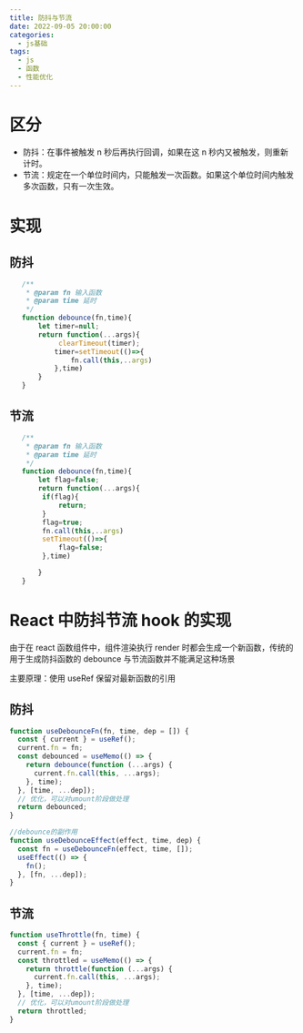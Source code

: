 ```yaml
---
title: 防抖与节流
date: 2022-09-05 20:00:00
categories:
  - js基础
tags:
  - js
  - 函数
  - 性能优化
---
```


# 区分

- 防抖：在事件被触发 n 秒后再执行回调，如果在这 n 秒内又被触发，则重新计时。
- 节流：规定在一个单位时间内，只能触发一次函数。如果这个单位时间内触发多次函数，只有一次生效。

# 实现

## 防抖

```javascript
   /**
    * @param fn 输入函数
    * @param time 延时
    */
   function debounce(fn,time){
       let timer=null;
       return function(...args){
            clearTimeout(timer);
           timer=setTimeout(()=>{
               fn.call(this,..args)
           },time)
       }
   }
```

## 节流

```javascript
   /**
    * @param fn 输入函数
    * @param time 延时
    */
   function debounce(fn,time){
       let flag=false;
       return function(...args){
        if(flag){
            return;
        }
        flag=true;
        fn.call(this,..args)
        setTimeout(()=>{
            flag=false;
        },time)

       }
   }
```

# React 中防抖节流 hook 的实现

由于在 react 函数组件中，组件渲染执行 render 时都会生成一个新函数，传统的用于生成防抖函数的 debounce 与节流函数并不能满足这种场景

主要原理：使用 useRef 保留对最新函数的引用

## 防抖

```js
function useDebounceFn(fn, time, dep = []) {
  const { current } = useRef();
  current.fn = fn;
  const debounced = useMemo(() => {
    return debounce(function (...args) {
      current.fn.call(this, ...args);
    }, time);
  }, [time, ...dep]);
  // 优化，可以对umount阶段做处理
  return debounced;
}

//debounce的副作用
function useDebounceEffect(effect, time, dep) {
  const fn = useDebounceFn(effect, time, []);
  useEffect(() => {
    fn();
  }, [fn, ...dep]);
}
```

## 节流

```js
function useThrottle(fn, time) {
  const { current } = useRef();
  current.fn = fn;
  const throttled = useMemo(() => {
    return throttle(function (...args) {
      current.fn.call(this, ...args);
    }, time);
  }, [time, ...dep]);
  // 优化，可以对umount阶段做处理
  return throttled;
}
```
